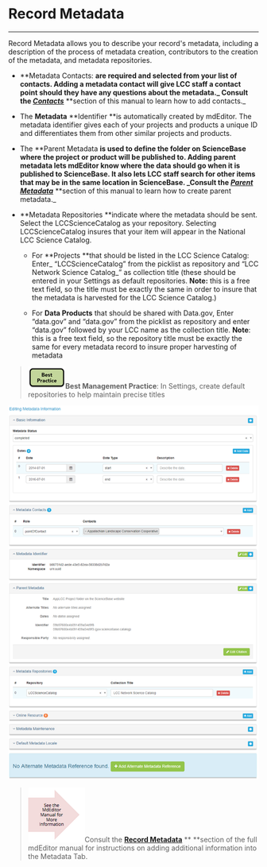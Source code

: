 # Record Metadata

---

Record Metadata allows you to describe your record's metadata, including a description of the process of metadata creation, contributors to the creation of the metadata, and metadata repositories.

* **Metadata Contacts: **are required and selected from your list of contacts. Adding a metadata contact will give LCC staff a contact point should they have any questions about the metadata._ Consult the _[_**Contacts**_](/contacts.md)_** **section of this manual to learn how to add contacts._

* The **Metadata** **Identifier **is automatically created by mdEditor. The metadata identifier gives each of your projects and products a unique ID and differentiates them from other similar projects and products.

* The **Parent Metadata **is used to define the folder on ScienceBase where the project or product will be published to. Adding parent metadata lets mdEditor know where the data should go when it is published to ScienceBase. It also lets LCC staff search for other items that may be in the same location in ScienceBase. _Consult the _[_**Parent Metadata**_](/record/edit/metadata/parent-metadata.md)_** **section of this manual to learn how to create parent metadata._

* **Metadata Repositories **indicate where the metadata should be sent. Select the LCCScienceCatalog as your repository. Selecting LCCScienceCatalog insures that your item will appear in the National LCC Science Catalog.

  * For **Projects **that should be listed in the LCC Science Catalog: Enter_ “LCCScienceCatalog” from the picklist as repository and “LCC Network Science Catalog_” as collection title \(these should be entered in your Settings as default repositories. **Note:** this is a free text field, so the title must be exactly the same in order to insure that the metadata is harvested for the LCC Science Catalog.\)

  * For **Data Products** that should be shared with Data.gov, Enter “data.gov” and “data.gov” from the picklist as repository and enter “data.gov” followed by your LCC name as the collection title. **Note**: this is a free text field, so the repository title must be exactly the same for every metadata record to insure proper harvesting of metadata

> ![](/assets/best_practice_small.png)**Best Management Practice**: In Settings, create default repositories to help maintain precise titles

![](/assets/metadata_window.png)

> ![](/assets/see_full_manual_for.png)Consult the [**Record Metadata**](https://adiwg.gitbooks.io/mdeditor/content/record/edit/metadata.html) ** **section of the full mdEditor manual for instructions on adding additional information into the Metadata Tab.




